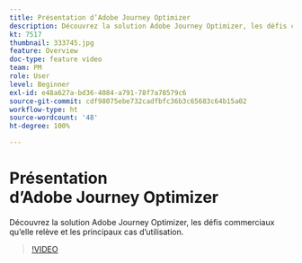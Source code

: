 ```yaml
---
title: Présentation d’Adobe Journey Optimizer
description: Découvrez la solution Adobe Journey Optimizer, les défis commerciaux qu’elle relève et les principaux cas d’utilisation.
kt: 7517
thumbnail: 333745.jpg
feature: Overview
doc-type: feature video
team: PM
role: User
level: Beginner
exl-id: e48a627a-bd36-4084-a791-78f7a78579c6
source-git-commit: cdf98075ebe732cadfbfc36b3c65683c64b15a02
workflow-type: ht
source-wordcount: '48'
ht-degree: 100%

---
```


# Présentation d’Adobe Journey Optimizer

Découvrez la solution Adobe Journey Optimizer, les défis commerciaux qu’elle relève et les principaux cas d’utilisation.

>[!VIDEO](https://video.tv.adobe.com/v/333745?quality=12)
